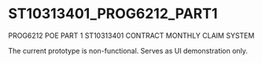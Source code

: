 # ST10313401_PROG6212_PART1
PROG6212 POE PART 1 ST10313401 CONTRACT MONTHLY CLAIM SYSTEM

The current prototype is non-functional. Serves as UI demonstration only.
